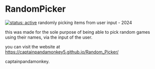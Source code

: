 # RandomPicker
[![status: active](https://opensource.twitter.dev/status/active.svg)](https://opensource.twitter.dev/status/#active)
randomly picking items from user input - 2024

this was made for the sole purpose of being able to pick random games using their names,
via the input of the user.

you can visit the website at https://captainpandamonkey5.github.io/Random_Picker/

captainpandamonkey.